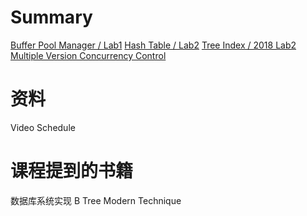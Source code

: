 
# Summary

[Buffer Pool Manager / Lab1]()
[Hash Table / Lab2]()
[Tree Index / 2018 Lab2]()
[Multiple Version Concurrency Control]()

# 资料

Video
Schedule

# 课程提到的书籍

数据库系统实现
B Tree Modern Technique